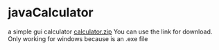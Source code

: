 # javaCalculator
a simple gui calculator
[calculator.zip](https://github.com/Alin2546/javaCalculator/files/10573658/calculator.zip)
You can use the link for download.
Only working for windows because is an .exe file
